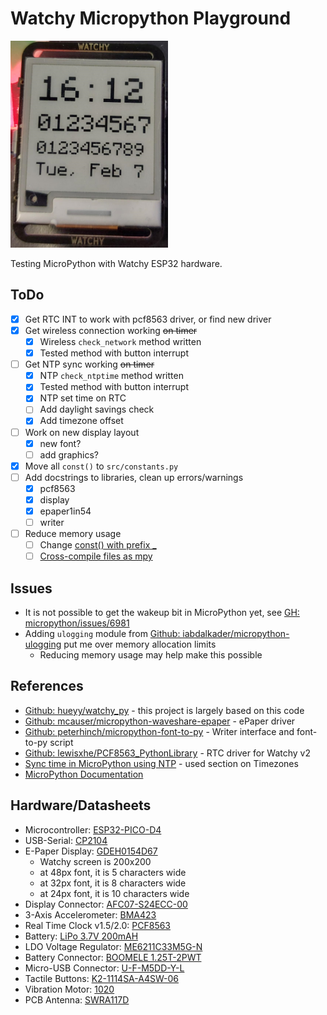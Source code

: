 # Watchy Micropython Playground

<img src="face.png" height="50%" width="50%">

Testing MicroPython with Watchy ESP32 hardware.

## ToDo

- [x] Get RTC INT to work with pcf8563 driver, or find new driver
- [x] Get wireless connection working ~~on timer~~
  - [x] Wireless `check_network` method written
  - [x] Tested method with button interrupt
- [ ] Get NTP sync working ~~on timer~~
  - [x] NTP `check_ntptime` method written
  - [x] Tested method with button interrupt
  - [x] NTP set time on RTC
  - [ ] Add daylight savings check
  - [x] Add timezone offset
- [ ] Work on new display layout
  - [x] new font?
  - [ ] add graphics?
- [x] Move all `const()` to `src/constants.py`
- [ ] Add docstrings to libraries, clean up errors/warnings
  - [x] pcf8563
  - [x] display
  - [x] epaper1in54
  - [ ] writer
- [ ] Reduce memory usage
  - [ ] Change [const() with prefix _](https://docs.micropython.org/en/latest/develop/optimizations.html#variables)
  - [ ] [Cross-compile files as mpy](https://docs.micropython.org/en/latest/develop/optimizations.html#frozen-bytecode)

## Issues

- It is not possible to get the wakeup bit in MicroPython yet, see [GH: micropython/issues/6981](https://github.com/micropython/micropython/issues/6981)
- Adding `ulogging` module from [Github: iabdalkader/micropython-ulogging](https://github.com/iabdalkader/micropython-ulogging) put me over memory allocation limits
  - Reducing memory usage may help make this possible

## References

- [Github: hueyy/watchy_py](https://github.com/hueyy/watchy_py) - this project is largely based on this code
- [Github: mcauser/micropython-waveshare-epaper](https://github.com/mcauser/micropython-waveshare-epaper) - ePaper driver
- [Github: peterhinch/micropython-font-to-py](https://github.com/peterhinch/micropython-font-to-py) - Writer interface and font-to-py script
- [Github: lewisxhe/PCF8563_PythonLibrary](https://github.com/lewisxhe/PCF8563_PythonLibrary) - RTC driver for Watchy v2
- [Sync time in MicroPython using NTP](https://bhave.sh/micropython-ntp/) - used section on Timezones
- [MicroPython Documentation](https://docs.micropython.org/en/latest/)

## Hardware/Datasheets

- Microcontroller: [ESP32-PICO-D4](https://www.espressif.com/sites/default/files/documentation/esp32-pico-d4_datasheet_en.pdf)
- USB-Serial: [CP2104](https://www.silabs.com/documents/public/data-sheets/cp2104.pdf)
- E-Paper Display: [GDEH0154D67](https://www.e-paper-display.com/products_detail/productId=455.html)
  - Watchy screen is 200x200
  - at 48px font, it is 5 characters wide
  - at 32px font, it is 8 characters wide
  - at 24px font, it is 10 characters wide
- Display Connector: [AFC07-S24ECC-00](https://datasheet.lcsc.com/szlcsc/1811021340_JUSHUO-AFC07-S24ECC-00_C11092.pdf)
- 3-Axis Accelerometer: [BMA423](https://watchy.sqfmi.com/assets/files/BST-BMA423-DS000-1509600-950150f51058597a6234dd3eaafbb1f0.pdf)
- Real Time Clock v1.5/2.0: [PCF8563](https://www.mouser.com/datasheet/2/302/PCF8563-1127619.pdf)
- Battery: [LiPo 3.7V 200mAH](https://www.powerstream.com/lip/GMB042030.pdf)
- LDO Voltage Regulator: [ME6211C33M5G-N](https://datasheet.lcsc.com/szlcsc/Nanjing-Micro-One-Elec-ME6211C33M5G-N_C82942.pdf)
- Battery Connector: [BOOMELE 1.25T-2PWT](https://datasheet.lcsc.com/szlcsc/1811092210_BOOMELE-Boom-Precision-Elec-1-25T-2PWT_C22074.pdf)
- Micro-USB Connector: [U-F-M5DD-Y-L](https://datasheet.lcsc.com/szlcsc/1811131825_Korean-Hroparts-Elec-U-F-M5DD-Y-L_C91146.pdf)
- Tactile Buttons: [K2-1114SA-A4SW-06](https://datasheet.lcsc.com/szlcsc/1810061013_Korean-Hroparts-Elec-K2-1114SA-A4SW-06_C136662.pdf)
- Vibration Motor: [1020](https://github.com/SeeedDocument/Bazaar_doc/raw/master/316040001/1020_datasheet.doc)
- PCB Antenna: [SWRA117D](https://www.ti.com/lit/an/swra117d/swra117d.pdf)
